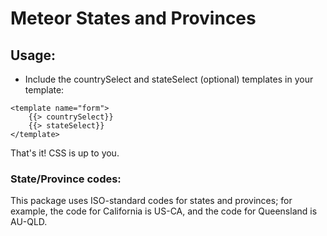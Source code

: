 # Meteor States and Provinces

## Usage:

* Include the countrySelect and stateSelect (optional) templates in your template:

```
<template name="form">
    {{> countrySelect}}
    {{> stateSelect}}
</template>
```

That's it! CSS is up to you.

### State/Province codes:

This package uses ISO-standard codes for states and provinces; for example, the code for California is US-CA, and the code for Queensland is AU-QLD.


